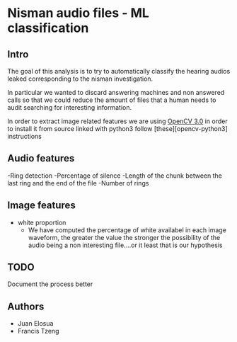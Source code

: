 Nisman audio files - ML classification
======================================

## Intro

The goal of this analysis is to try to automatically classify the hearing audios leaked corresponding to
the nisman investigation.

In particular we wanted to discard answering machines and non answered calls so that we could reduce the amount of files that a human needs to audit searching for interesting information.

In order to extract image related features we are using [OpenCV 3.0][cv] in order to
install it from source linked with python3 follow [these][opencv-python3] instructions

## Audio features
-Ring detection
-Percentage of silence
-Length of the chunk between the last ring and the end of the file
-Number of rings

## Image features
* white proportion
    * We have computed the percentage of white availabel in each image waveform, the greater the value
    the stronger the possibility of the audio being a non interesting file....or it least that is our
    hypothesis

[cv]: http://opencv.org/
[opencv]: http://www.pyimagesearch.com/2015/06/29/install-opencv-3-0-and-python-3-4-on-osx/

## TODO
Document the process better

## Authors
* Juan Elosua
* Francis Tzeng
